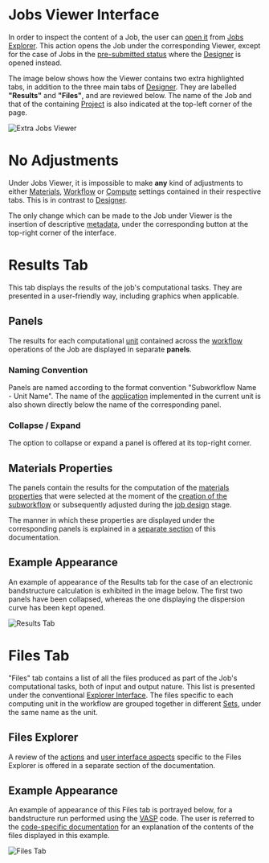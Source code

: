 # Jobs Viewer Interface

In order to inspect the content of a Job, the user can [open it](/entities-general/actions/open-edit.md) from [Jobs Explorer](explorer.md). This action opens the Job under the corresponding Viewer, except for the case of Jobs in the [pre-submitted status](../status.md) where the [Designer](/jobs-designer/overview.md) is opened instead.

The image below shows how the Viewer contains two extra highlighted tabs, in addition to the three main tabs of [Designer](/jobs-designer/overview.md). They are labelled **"Results"** and **"Files"**, and are reviewed below. The name of the Job and that of the containing [Project](../projects.md) is also indicated at the top-left corner of the page.

![Extra Jobs Viewer](/images/extra-jobs-viewer.png "Extra Jobs Viewer")

# No Adjustments

Under Jobs Viewer, it is impossible to make **any** kind of adjustments to either [Materials](/jobs-designer/materials-tab.md), [Workflow](/jobs-designer/workflow-tab.md) or [Compute](/jobs-designer/compute-tab.md) settings contained in their respective tabs. This is in contrast to [Designer](/jobs-designer/overview.md).

The only change which can be made to the Job under Viewer is the insertion of descriptive [metadata](/entities-general/actions/metadata.md), under the corresponding button <i class="zmdi zmdi-info-outline"></i> at the top-right corner of the interface.

# Results Tab

This tab displays the results of the job's computational tasks. They are presented in a user-friendly way, including graphics when applicable. 

## Panels

The results for each computational [unit](/workflow-designer/unit-editor.md) contained across the [workflow](/workflow-designer/general-overview.md) operations of the Job are displayed in separate **panels**. 

### Naming Convention

Panels are named according to the format convention "Subworkflow Name - Unit Name". The name of the [application](/applications/overview.md) implemented in the current unit is also shown directly below the name of the corresponding panel.
 
### Collapse / Expand
 
The option to collapse or expand a panel is offered at its top-right corner.

## Materials Properties

The panels contain the results for the computation of the [materials properties](/properties/overview.md) that were selected at the moment of the [creation of the subworkflow](/workflow-designer/subworkflow-editor/detailed-view.md) or subsequently adjusted during the [job design](/jobs-designer/overview.md) stage.

The manner in which these properties are displayed under the corresponding panels is explained in a [separate section](/properties/ui/overview.md) of this documentation. 

## Example Appearance

An example of appearance of the Results tab for the case of an electronic bandstructure calculation is exhibited in the image below. The first two panels have been collapsed, whereas the one displaying the dispersion curve has been kept opened. 

![Results Tab](/images/results-tab.png "Results Tab")

# Files Tab

"Files" tab contains a list of all the files produced as part of the Job's computational tasks, both of input and output nature. This list is presented under the conventional [Explorer Interface](/entities-general/ui/explorer.md). The files specific to each computing unit in the workflow are grouped together in different [Sets](/entities-general/sets.md), under the same name as the unit.

## Files Explorer

A review of the [actions](/files/actions/overview.md) and [user interface aspects](/files/ui/explorer.md) specific to the Files Explorer is offered in a separate section of the documentation.

## Example Appearance

An example of appearance of this Files tab is portrayed below, for a bandstructure run performed using the [VASP](/applications/vasp.md) code. The user is referred to the [code-specific documentation](/applications/vasp.md) for an explanation of the contents of the files displayed in this example.

![Files Tab](/images/files-tab.png "Files Tab")
